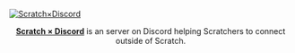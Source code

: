 [![Scratch×Discord](https://user-images.githubusercontent.com/57809064/205421332-ad989888-859b-482c-95c9-f7d08f4b7a61.png)](https://scratch.xan.lol)

<p align="center">
  <b><a href="https://scratch.xan.lol">Scratch × Discord</a></b> is an server on Discord helping Scratchers to connect outside of Scratch.
</p

<!--- Thanks to https://github.com/cptlstudio for showing me (Xan) how to make profiles for GitHub organizations. --->
